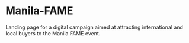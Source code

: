 # Manila-FAME
Landing page for a digital campaign aimed at attracting international and local buyers to the Manila FAME event.
